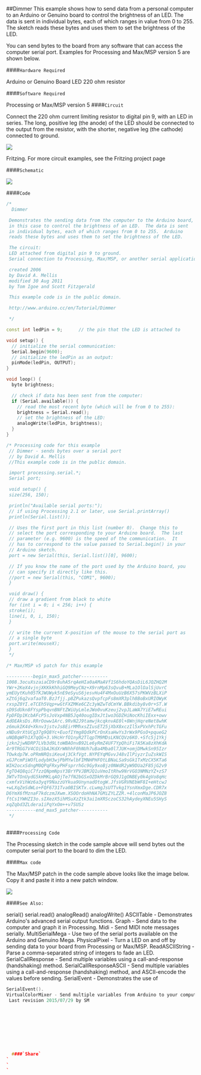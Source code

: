 ##Dimmer
This example shows how to send data from a personal computer to an Arduino or Genuino board to control the brightness of an LED.  The data is sent in individual bytes, each of which ranges in value from 0 to 255.  The sketch reads these bytes and uses them to set the brightness of the LED.

You can send bytes to the board from any software that can access the computer serial port. Examples for Processing and Max/MSP version 5 are shown below.

####`Hardware Required`


Arduino or Genuino Board
LED
220 ohm resistor

####`Software Required`

Processing or
Max/MSP version 5
####`Circuit`


Connect the 220 ohm current limiting resistor to digital pin 9, with an LED in series. The long, positive leg (the anode) of the LED should be connected to the output from the resistor, with the shorter, negative leg (the cathode) connected to ground.  




![](img/dimmer-circuit3.png)

Fritzing. For more circuit examples, see the Fritzing project page 

####`Schematic`




![](img/simplefade_pin9_schem.png)


####`Code`




  
```c++
/*
  Dimmer

 Demonstrates the sending data from the computer to the Arduino board,
 in this case to control the brightness of an LED.  The data is sent
 in individual bytes, each of which ranges from 0 to 255.  Arduino
 reads these bytes and uses them to set the brightness of the LED.

 The circuit:
 LED attached from digital pin 9 to ground.
 Serial connection to Processing, Max/MSP, or another serial application

 created 2006
 by David A. Mellis
 modified 30 Aug 2011
 by Tom Igoe and Scott Fitzgerald

 This example code is in the public domain.

 http://www.arduino.cc/en/Tutorial/Dimmer

 */

const int ledPin = 9;      // the pin that the LED is attached to

void setup() {
  // initialize the serial communication:
  Serial.begin(9600);
  // initialize the ledPin as an output:
  pinMode(ledPin, OUTPUT);
}

void loop() {
  byte brightness;

  // check if data has been sent from the computer:
  if (Serial.available()) {
    // read the most recent byte (which will be from 0 to 255):
    brightness = Serial.read();
    // set the brightness of the LED:
    analogWrite(ledPin, brightness);
  }
}

/* Processing code for this example
 // Dimmer - sends bytes over a serial port
 // by David A. Mellis
 //This example code is in the public domain.

 import processing.serial.*;
 Serial port;

 void setup() {
 size(256, 150);

 println("Available serial ports:");
 // if using Processing 2.1 or later, use Serial.printArray()
 println(Serial.list());

 // Uses the first port in this list (number 0).  Change this to
 // select the port corresponding to your Arduino board.  The last
 // parameter (e.g. 9600) is the speed of the communication.  It
 // has to correspond to the value passed to Serial.begin() in your
 // Arduino sketch.
 port = new Serial(this, Serial.list()[0], 9600);

 // If you know the name of the port used by the Arduino board, you
 // can specify it directly like this.
 //port = new Serial(this, "COM1", 9600);
 }

 void draw() {
 // draw a gradient from black to white
 for (int i = 0; i < 256; i++) {
 stroke(i);
 line(i, 0, i, 150);
 }

 // write the current X-position of the mouse to the serial port as
 // a single byte
 port.write(mouseX);
 }
 */

/* Max/MSP v5 patch for this example

----------begin_max5_patcher----------
1008.3ocuXszaiaCD9r8uhA5rqAeHIa0aAMaAVf1S6hdoYQAsDiL6JQZHQ2M
YWr+2KeX4vjnjXKKkKhhiGQ9MeyCNz+X9rnMp63sQvuB+MLa1OlOalSjUvrC
ymEUytKuh05TKJWUWyk5nE9eSyuS6jesvHu4F4MxOuUzB6X57sPKWVzBLXiP
xZtGj6q2vafaaT0.BzJfjj.p8ZPukazsQvpfcpFs8mXR3plh8BoBxURIOWyK
rxspZ0YI.eTCEh5Vqp+wGtFXZMKe6CZc3yWZwTdCmYW.BBkdiby8v0r+ST.W
sD9SdUkn8FYspPbqvnBNFtZWiUyLmleJWo0vuKzeuj2vpJLaWA7YiE7wREui
FpDFDp1KcbAFcP5sJoVxp4NB5Jq40ougIDxJt1wo3GDZHiNocKhiIExx+owv
AdOEAksDs.RRrOoww1Arc.9RvN2J9tamwjkcqknvAE0l+8WnjHqreNet8whK
z6mukIK4d+Xknv3jstvJs8EirMMhxsZIusET25jXbX8xczIl5xPVxhPcTGFu
xNDu9rXtUCg37g9Q8Yc+EuofIYmg8QdkPCrOnXsaHwYs3rWx9PGsO+pqueG2
uNQBqWFh1X7qQG+3.VHcHrfO1nyR2TlqpTM9MDsLKNCQVz6KO.+Sfc5j1Ykj
jzkn2jwNDRP7LVb3d9LtoWBAOnvB92Le6yRmZ4UF7YpQhiFi7A5Ka8zXhKdA
4r9TRGG7V4COiSbAJKdXrWNhhF0hNUh7uBa4Mba0l7JUK+omjDMwkSn95Izr
TOwkdp7W.oPRmNRQsiKeu4j3CkfVgt.NYPEYqMGvvJ48vIlPiyzrIuZskWIS
xGJPcmPiWOfLodybH3wjPbMYwlbFIMNHPHFOtLBNaLSa9sGk1TxMzCX5KTa6
WIH2ocxSdngM0QPqFRxyPHFsprrhGc9Gy9xoBjz0NWdR2yW9DUa2F85jG2v9
FgTO4Q8qiC7fzzQNpmNpsY3BrYPVJBMJQ1uVmoItRhw9NrVGO3NMNzYZ+zS7
3WTvTOnUydG5kHMKLqAOjTe7fN2bGSxOZDkMrBrGQ9J1gONBEy0k4gVo8qHc
cxmfxVihWz6a3yqY9NazzUYkua9UnynadOtogW.JfsVGRVNEbWF8I+eHtcwJ
+wLXqZeSdWLo+FQF6731Tva0BISKTx.cLwmgJsUTTvkg1YsnXmxDge.CDR7x
D6YmX6fMznaF7kdczmJXwm.XSOOrdoHhNA7GMiZYLZZR.+4lconMaJP6JOZ8
ftCs1YWHZI3o.sIXezX5ihMSuXzZtk3ai1mXRSczoCS32hAydeyXNEu5SHyS
xqZqbd3ZLdera1iPqYxOm++v7SUSz
-----------end_max5_patcher-----------
 */
  
```





####`Processing Code`

The Processing sketch in the code sample above will send bytes out the computer serial port to the board to dim the LED.

####`Max code`

The Max/MSP patch in the code sample above looks like the image below.  Copy it and paste it into a new patch window.


![](img/maxDimmer.png)

####`See Also:`

serial()
serial.read()
analogRead()
analogWrite()
ASCIITable - Demonstrates Arduino's advanced serial output functions.
Graph - Send data to the computer and graph it in Processing.
Midi - Send MIDI note messages serially.
MultiSerialMega - Use two of the serial ports available on the Arduino and Genuino Mega.
PhysicalPixel - Turn a LED on and off by sending data to your board from Processing or Max/MSP.
ReadASCIIString - Parse a comma-separated string of integers to fade an LED.
SerialCallResponse - Send multiple variables using a call-and-response (handshaking) method.
SerialCallResponseASCII - Send multiple variables using a call-and-response (handshaking) method, and ASCII-encode the values before sending.
SerialEvent - Demonstrates the use of 
```c++
SerialEvent().
VirtualColorMixer - Send multiple variables from Arduino to your computer and read them in Processing or Max/MSP.
 Last revision 2015/07/29 by SM 



				
				




  ####`Share`
`
`
`
